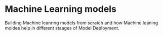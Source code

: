 # Machine Learning models

Building Machine leanring models from scratch and how Machine leaning moldes help in different staages of Model Deployment.
